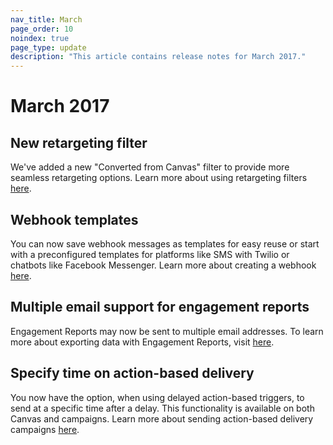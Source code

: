 ```yaml
---
nav_title: March
page_order: 10
noindex: true
page_type: update
description: "This article contains release notes for March 2017."
---
```


# March 2017

## New retargeting filter

We've added a new "Converted from Canvas" filter to provide more seamless retargeting options. Learn more about using retargeting filters [here][27].

## Webhook templates

You can now save webhook messages as templates for easy reuse or start with a preconfigured templates for platforms like SMS with Twilio or chatbots like Facebook Messenger. Learn more about creating a webhook [here][26].

## Multiple email support for engagement reports

Engagement Reports may now be sent to multiple email addresses. To learn more about exporting data with Engagement Reports, visit [here][25].

## Specify time on action-based delivery

You now have the option, when using delayed action-based triggers, to send at a specific time after a delay. This functionality is available on both Canvas and campaigns. Learn more about sending action-based delivery campaigns [here][24].


[24]: {{site.baseurl}}/user_guide/engagement_tools/campaigns/scheduling_and_organizing/delivery_types/triggered_delivery/
[25]: {{site.baseurl}}/user_guide/data_and_analytics/your_reports/engagement_reports/#engagement-reports
[26]: {{site.baseurl}}/user_guide/message_building_by_channel/webhooks/creating_a_webhook/#creating-a-webhook
[27]: {{site.baseurl}}/user_guide/engagement_tools/campaigns/ideas_and_strategies/retargeting_campaigns/#retargeting-campaigns
